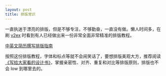 ```yaml
---
layout: post
title: 排版常识
---
```


一直执迷于漂亮的排版，但是不够专注，不够勤奋，一直没有做。懒人时间多，在刷 [v2ex](https://www.v2ex.com/t/303896) 时看到有人已经做出来一份非常全面非常精准的排版教程。

[中英文简历撰写排版指南](http://ppresume.com/notes/guide-zh.html)

按照这份排版教程，字体和标点等就不会闹笑话了，要想排版美观大方，推荐阅读[《写给大家看的设计书》](https://book.douban.com/subject/3323633/)，掌握亲密性、对齐、重复和对比等排版原则，排版也不会 low 到哪里去的。
